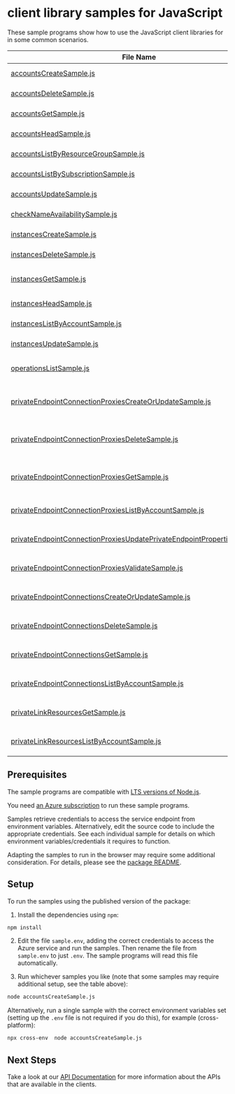 # client library samples for JavaScript

These sample programs show how to use the JavaScript client libraries for in some common scenarios.

| **File Name**                                                                                                                                     | **Description**                                                                                                                                                                                                                                                                                                                                      |
| ------------------------------------------------------------------------------------------------------------------------------------------------- | ---------------------------------------------------------------------------------------------------------------------------------------------------------------------------------------------------------------------------------------------------------------------------------------------------------------------------------------------------- |
| [accountsCreateSample.js][accountscreatesample]                                                                                                   | Creates or updates Account. x-ms-original-file: specification/deviceupdate/resource-manager/Microsoft.DeviceUpdate/stable/2022-10-01/examples/Accounts/Accounts_Create.json                                                                                                                                                                          |
| [accountsDeleteSample.js][accountsdeletesample]                                                                                                   | Deletes account. x-ms-original-file: specification/deviceupdate/resource-manager/Microsoft.DeviceUpdate/stable/2022-10-01/examples/Accounts/Accounts_Delete.json                                                                                                                                                                                     |
| [accountsGetSample.js][accountsgetsample]                                                                                                         | Returns account details for the given account name. x-ms-original-file: specification/deviceupdate/resource-manager/Microsoft.DeviceUpdate/stable/2022-10-01/examples/Accounts/Accounts_Get.json                                                                                                                                                     |
| [accountsHeadSample.js][accountsheadsample]                                                                                                       | Checks whether account exists. x-ms-original-file: specification/deviceupdate/resource-manager/Microsoft.DeviceUpdate/stable/2022-10-01/examples/Accounts/Accounts_Head.json                                                                                                                                                                         |
| [accountsListByResourceGroupSample.js][accountslistbyresourcegroupsample]                                                                         | Returns list of Accounts. x-ms-original-file: specification/deviceupdate/resource-manager/Microsoft.DeviceUpdate/stable/2022-10-01/examples/Accounts/Accounts_List.json                                                                                                                                                                              |
| [accountsListBySubscriptionSample.js][accountslistbysubscriptionsample]                                                                           | Returns list of Accounts. x-ms-original-file: specification/deviceupdate/resource-manager/Microsoft.DeviceUpdate/stable/2022-10-01/examples/Accounts/Accounts_List.json                                                                                                                                                                              |
| [accountsUpdateSample.js][accountsupdatesample]                                                                                                   | Updates account's patchable properties x-ms-original-file: specification/deviceupdate/resource-manager/Microsoft.DeviceUpdate/stable/2022-10-01/examples/Accounts/Accounts_Update.json                                                                                                                                                               |
| [checkNameAvailabilitySample.js][checknameavailabilitysample]                                                                                     | Checks ADU resource name availability. x-ms-original-file: specification/deviceupdate/resource-manager/Microsoft.DeviceUpdate/stable/2022-10-01/examples/CheckNameAvailability_AlreadyExists.json                                                                                                                                                    |
| [instancesCreateSample.js][instancescreatesample]                                                                                                 | Creates or updates instance. x-ms-original-file: specification/deviceupdate/resource-manager/Microsoft.DeviceUpdate/stable/2022-10-01/examples/Instances/Instances_Create.json                                                                                                                                                                       |
| [instancesDeleteSample.js][instancesdeletesample]                                                                                                 | Deletes instance. x-ms-original-file: specification/deviceupdate/resource-manager/Microsoft.DeviceUpdate/stable/2022-10-01/examples/Instances/Instances_Delete.json                                                                                                                                                                                  |
| [instancesGetSample.js][instancesgetsample]                                                                                                       | Returns instance details for the given instance and account name. x-ms-original-file: specification/deviceupdate/resource-manager/Microsoft.DeviceUpdate/stable/2022-10-01/examples/Instances/Instances_Get.json                                                                                                                                     |
| [instancesHeadSample.js][instancesheadsample]                                                                                                     | Checks whether instance exists. x-ms-original-file: specification/deviceupdate/resource-manager/Microsoft.DeviceUpdate/stable/2022-10-01/examples/Instances/Instances_Head.json                                                                                                                                                                      |
| [instancesListByAccountSample.js][instanceslistbyaccountsample]                                                                                   | Returns instances for the given account name. x-ms-original-file: specification/deviceupdate/resource-manager/Microsoft.DeviceUpdate/stable/2022-10-01/examples/Instances/Instances_ListByAccount.json                                                                                                                                               |
| [instancesUpdateSample.js][instancesupdatesample]                                                                                                 | Updates instance's tags. x-ms-original-file: specification/deviceupdate/resource-manager/Microsoft.DeviceUpdate/stable/2022-10-01/examples/Instances/Instances_Update.json                                                                                                                                                                           |
| [operationsListSample.js][operationslistsample]                                                                                                   | Returns list of operations for Microsoft.DeviceUpdate resource provider. x-ms-original-file: specification/deviceupdate/resource-manager/Microsoft.DeviceUpdate/stable/2022-10-01/examples/Operations_List.json                                                                                                                                      |
| [privateEndpointConnectionProxiesCreateOrUpdateSample.js][privateendpointconnectionproxiescreateorupdatesample]                                   | (INTERNAL - DO NOT USE) Creates or updates the specified private endpoint connection proxy resource associated with the device update account. x-ms-original-file: specification/deviceupdate/resource-manager/Microsoft.DeviceUpdate/stable/2022-10-01/examples/PrivateEndpointConnectionProxies/PrivateEndpointConnectionProxy_CreateOrUpdate.json |
| [privateEndpointConnectionProxiesDeleteSample.js][privateendpointconnectionproxiesdeletesample]                                                   | (INTERNAL - DO NOT USE) Deletes the specified private endpoint connection proxy associated with the device update account. x-ms-original-file: specification/deviceupdate/resource-manager/Microsoft.DeviceUpdate/stable/2022-10-01/examples/PrivateEndpointConnectionProxies/PrivateEndpointConnectionProxy_Delete.json                             |
| [privateEndpointConnectionProxiesGetSample.js][privateendpointconnectionproxiesgetsample]                                                         | (INTERNAL - DO NOT USE) Get the specified private endpoint connection proxy associated with the device update account. x-ms-original-file: specification/deviceupdate/resource-manager/Microsoft.DeviceUpdate/stable/2022-10-01/examples/PrivateEndpointConnectionProxies/PrivateEndpointConnectionProxy_Get.json                                    |
| [privateEndpointConnectionProxiesListByAccountSample.js][privateendpointconnectionproxieslistbyaccountsample]                                     | (INTERNAL - DO NOT USE) List all private endpoint connection proxies in a device update account. x-ms-original-file: specification/deviceupdate/resource-manager/Microsoft.DeviceUpdate/stable/2022-10-01/examples/PrivateEndpointConnectionProxies/PrivateEndpointConnectionProxy_ListByAccount.json                                                |
| [privateEndpointConnectionProxiesUpdatePrivateEndpointPropertiesSample.js][privateendpointconnectionproxiesupdateprivateendpointpropertiessample] | (INTERNAL - DO NOT USE) Updates a private endpoint inside the private endpoint connection proxy object. x-ms-original-file: specification/deviceupdate/resource-manager/Microsoft.DeviceUpdate/stable/2022-10-01/examples/PrivateEndpointConnectionProxies/PrivateEndpointConnectionProxy_PrivateEndpointUpdate.json                                 |
| [privateEndpointConnectionProxiesValidateSample.js][privateendpointconnectionproxiesvalidatesample]                                               | (INTERNAL - DO NOT USE) Validates a private endpoint connection proxy object. x-ms-original-file: specification/deviceupdate/resource-manager/Microsoft.DeviceUpdate/stable/2022-10-01/examples/PrivateEndpointConnectionProxies/PrivateEndpointConnectionProxy_Validate.json                                                                        |
| [privateEndpointConnectionsCreateOrUpdateSample.js][privateendpointconnectionscreateorupdatesample]                                               | Update the state of specified private endpoint connection associated with the device update account. x-ms-original-file: specification/deviceupdate/resource-manager/Microsoft.DeviceUpdate/stable/2022-10-01/examples/PrivateEndpointConnections/PrivateEndpointConnection_CreateOrUpdate.json                                                      |
| [privateEndpointConnectionsDeleteSample.js][privateendpointconnectionsdeletesample]                                                               | Deletes the specified private endpoint connection associated with the device update account. x-ms-original-file: specification/deviceupdate/resource-manager/Microsoft.DeviceUpdate/stable/2022-10-01/examples/PrivateEndpointConnections/PrivateEndpointConnection_Delete.json                                                                      |
| [privateEndpointConnectionsGetSample.js][privateendpointconnectionsgetsample]                                                                     | Get the specified private endpoint connection associated with the device update account. x-ms-original-file: specification/deviceupdate/resource-manager/Microsoft.DeviceUpdate/stable/2022-10-01/examples/PrivateEndpointConnections/PrivateEndpointConnection_Get.json                                                                             |
| [privateEndpointConnectionsListByAccountSample.js][privateendpointconnectionslistbyaccountsample]                                                 | List all private endpoint connections in a device update account. x-ms-original-file: specification/deviceupdate/resource-manager/Microsoft.DeviceUpdate/stable/2022-10-01/examples/PrivateEndpointConnections/PrivateEndpointConnection_ListByAccount.json                                                                                          |
| [privateLinkResourcesGetSample.js][privatelinkresourcesgetsample]                                                                                 | Get the specified private link resource associated with the device update account. x-ms-original-file: specification/deviceupdate/resource-manager/Microsoft.DeviceUpdate/stable/2022-10-01/examples/PrivateLinkResources/PrivateLinkResources_Get.json                                                                                              |
| [privateLinkResourcesListByAccountSample.js][privatelinkresourceslistbyaccountsample]                                                             | List all private link resources in a device update account. x-ms-original-file: specification/deviceupdate/resource-manager/Microsoft.DeviceUpdate/stable/2022-10-01/examples/PrivateLinkResources/PrivateLinkResources_ListByAccount.json                                                                                                           |

## Prerequisites

The sample programs are compatible with [LTS versions of Node.js](https://github.com/nodejs/release#release-schedule).

You need [an Azure subscription][freesub] to run these sample programs.

Samples retrieve credentials to access the service endpoint from environment variables. Alternatively, edit the source code to include the appropriate credentials. See each individual sample for details on which environment variables/credentials it requires to function.

Adapting the samples to run in the browser may require some additional consideration. For details, please see the [package README][package].

## Setup

To run the samples using the published version of the package:

1. Install the dependencies using `npm`:

```bash
npm install
```

2. Edit the file `sample.env`, adding the correct credentials to access the Azure service and run the samples. Then rename the file from `sample.env` to just `.env`. The sample programs will read this file automatically.

3. Run whichever samples you like (note that some samples may require additional setup, see the table above):

```bash
node accountsCreateSample.js
```

Alternatively, run a single sample with the correct environment variables set (setting up the `.env` file is not required if you do this), for example (cross-platform):

```bash
npx cross-env  node accountsCreateSample.js
```

## Next Steps

Take a look at our [API Documentation][apiref] for more information about the APIs that are available in the clients.

[accountscreatesample]: https://github.com/Azure/azure-sdk-for-js/blob/main/sdk/deviceupdate/arm-deviceupdate/samples/v1/javascript/accountsCreateSample.js
[accountsdeletesample]: https://github.com/Azure/azure-sdk-for-js/blob/main/sdk/deviceupdate/arm-deviceupdate/samples/v1/javascript/accountsDeleteSample.js
[accountsgetsample]: https://github.com/Azure/azure-sdk-for-js/blob/main/sdk/deviceupdate/arm-deviceupdate/samples/v1/javascript/accountsGetSample.js
[accountsheadsample]: https://github.com/Azure/azure-sdk-for-js/blob/main/sdk/deviceupdate/arm-deviceupdate/samples/v1/javascript/accountsHeadSample.js
[accountslistbyresourcegroupsample]: https://github.com/Azure/azure-sdk-for-js/blob/main/sdk/deviceupdate/arm-deviceupdate/samples/v1/javascript/accountsListByResourceGroupSample.js
[accountslistbysubscriptionsample]: https://github.com/Azure/azure-sdk-for-js/blob/main/sdk/deviceupdate/arm-deviceupdate/samples/v1/javascript/accountsListBySubscriptionSample.js
[accountsupdatesample]: https://github.com/Azure/azure-sdk-for-js/blob/main/sdk/deviceupdate/arm-deviceupdate/samples/v1/javascript/accountsUpdateSample.js
[checknameavailabilitysample]: https://github.com/Azure/azure-sdk-for-js/blob/main/sdk/deviceupdate/arm-deviceupdate/samples/v1/javascript/checkNameAvailabilitySample.js
[instancescreatesample]: https://github.com/Azure/azure-sdk-for-js/blob/main/sdk/deviceupdate/arm-deviceupdate/samples/v1/javascript/instancesCreateSample.js
[instancesdeletesample]: https://github.com/Azure/azure-sdk-for-js/blob/main/sdk/deviceupdate/arm-deviceupdate/samples/v1/javascript/instancesDeleteSample.js
[instancesgetsample]: https://github.com/Azure/azure-sdk-for-js/blob/main/sdk/deviceupdate/arm-deviceupdate/samples/v1/javascript/instancesGetSample.js
[instancesheadsample]: https://github.com/Azure/azure-sdk-for-js/blob/main/sdk/deviceupdate/arm-deviceupdate/samples/v1/javascript/instancesHeadSample.js
[instanceslistbyaccountsample]: https://github.com/Azure/azure-sdk-for-js/blob/main/sdk/deviceupdate/arm-deviceupdate/samples/v1/javascript/instancesListByAccountSample.js
[instancesupdatesample]: https://github.com/Azure/azure-sdk-for-js/blob/main/sdk/deviceupdate/arm-deviceupdate/samples/v1/javascript/instancesUpdateSample.js
[operationslistsample]: https://github.com/Azure/azure-sdk-for-js/blob/main/sdk/deviceupdate/arm-deviceupdate/samples/v1/javascript/operationsListSample.js
[privateendpointconnectionproxiescreateorupdatesample]: https://github.com/Azure/azure-sdk-for-js/blob/main/sdk/deviceupdate/arm-deviceupdate/samples/v1/javascript/privateEndpointConnectionProxiesCreateOrUpdateSample.js
[privateendpointconnectionproxiesdeletesample]: https://github.com/Azure/azure-sdk-for-js/blob/main/sdk/deviceupdate/arm-deviceupdate/samples/v1/javascript/privateEndpointConnectionProxiesDeleteSample.js
[privateendpointconnectionproxiesgetsample]: https://github.com/Azure/azure-sdk-for-js/blob/main/sdk/deviceupdate/arm-deviceupdate/samples/v1/javascript/privateEndpointConnectionProxiesGetSample.js
[privateendpointconnectionproxieslistbyaccountsample]: https://github.com/Azure/azure-sdk-for-js/blob/main/sdk/deviceupdate/arm-deviceupdate/samples/v1/javascript/privateEndpointConnectionProxiesListByAccountSample.js
[privateendpointconnectionproxiesupdateprivateendpointpropertiessample]: https://github.com/Azure/azure-sdk-for-js/blob/main/sdk/deviceupdate/arm-deviceupdate/samples/v1/javascript/privateEndpointConnectionProxiesUpdatePrivateEndpointPropertiesSample.js
[privateendpointconnectionproxiesvalidatesample]: https://github.com/Azure/azure-sdk-for-js/blob/main/sdk/deviceupdate/arm-deviceupdate/samples/v1/javascript/privateEndpointConnectionProxiesValidateSample.js
[privateendpointconnectionscreateorupdatesample]: https://github.com/Azure/azure-sdk-for-js/blob/main/sdk/deviceupdate/arm-deviceupdate/samples/v1/javascript/privateEndpointConnectionsCreateOrUpdateSample.js
[privateendpointconnectionsdeletesample]: https://github.com/Azure/azure-sdk-for-js/blob/main/sdk/deviceupdate/arm-deviceupdate/samples/v1/javascript/privateEndpointConnectionsDeleteSample.js
[privateendpointconnectionsgetsample]: https://github.com/Azure/azure-sdk-for-js/blob/main/sdk/deviceupdate/arm-deviceupdate/samples/v1/javascript/privateEndpointConnectionsGetSample.js
[privateendpointconnectionslistbyaccountsample]: https://github.com/Azure/azure-sdk-for-js/blob/main/sdk/deviceupdate/arm-deviceupdate/samples/v1/javascript/privateEndpointConnectionsListByAccountSample.js
[privatelinkresourcesgetsample]: https://github.com/Azure/azure-sdk-for-js/blob/main/sdk/deviceupdate/arm-deviceupdate/samples/v1/javascript/privateLinkResourcesGetSample.js
[privatelinkresourceslistbyaccountsample]: https://github.com/Azure/azure-sdk-for-js/blob/main/sdk/deviceupdate/arm-deviceupdate/samples/v1/javascript/privateLinkResourcesListByAccountSample.js
[apiref]: https://docs.microsoft.com/javascript/api/@azure/arm-deviceupdate?view=azure-node-preview
[freesub]: https://azure.microsoft.com/free/
[package]: https://github.com/Azure/azure-sdk-for-js/tree/main/sdk/deviceupdate/arm-deviceupdate/README.md

